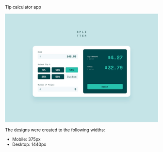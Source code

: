 Tip calculator app

![Design preview for the Tip calculator app coding challenge](./design/desktop-design-completed.jpg)


The designs were created to the following widths:

- Mobile: 375px
- Desktop: 1440px
